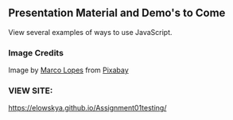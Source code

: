 <h2> Presentation Material and Demo's to Come </h2>
<p> View several examples of ways to use JavaScript. </p>

<h3>Image Credits </h3>
<p>Image by <a href="https://pixabay.com/users/Kordspace-4895130/?utm_source=link-attribution&amp;utm_medium=referral&amp;utm_campaign=image&amp;utm_content=2166395">Marco Lopes</a> from <a href="https://pixabay.com/?utm_source=link-attribution&amp;utm_medium=referral&amp;utm_campaign=image&amp;utm_content=2166395">Pixabay</a></p>

<h3>VIEW SITE:</h3>
<a href="https://elowskya.github.io/Assignment01testing/">https://elowskya.github.io/Assignment01testing/</a>
